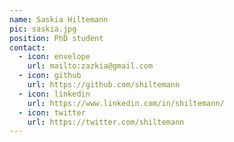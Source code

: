 ```yaml
---
name: Saskia Hiltemann
pic: saskia.jpg
position: PhD student
contact:
  - icon: envelope
    url: mailto:zazkia@gmail.com
  - icon: github
    url: https://github.com/shiltemann
  - icon: linkedin
    url: https://www.linkedin.com/in/shiltemann/
  - icon: twitter
    url: https://twitter.com/shiltemann
---
```

